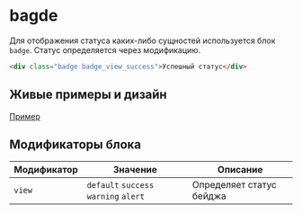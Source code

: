 # bagde

Для отображения статуса каких-либо сущностей используется блок `badge`. Статус определяется через модификацию.

```html
<div class="badge badge_view_success">Успешный статус</div>
```

## Живые примеры и дизайн
[Пример](https://codepen.io/whitepapertools/pen/cfc6b56114a7d5664d69c12f693227da/)


## Модификаторы блока

Модификатор | Значение                              | Описание
------------|---------------------------------------| ------------------------
`view`      | `default` `success` `warning` `alert` | Определяет статус бейджа
